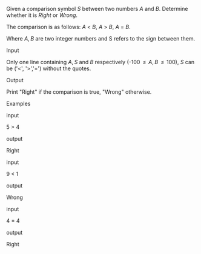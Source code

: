 Given a comparison symbol _S_ between two numbers _A_ and _B_. Determine whether it is _Right_ or _Wrong_.

The comparison is as follows: _A_ < _B_, _A_ > _B_, _A_ = _B_.

Where _A_, _B_ are two integer numbers and S refers to the sign between them.

Input

Only one line containing _A_, _S_ and _B_ respectively (-100  ≤  _A_, _B_  ≤  100), _S_ can be ('<', '>','=') without the quotes.

Output

Print "Right" if the comparison is true, "Wrong" otherwise.

Examples

input



5 > 4  

output



Right  

input



9 < 1  

output



Wrong  

input



4 = 4  

output



Right